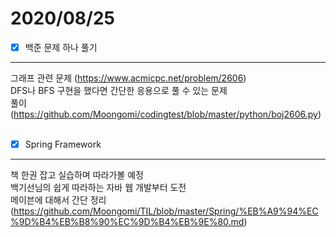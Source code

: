 # 2020/08/25

- [x]  백준 문제 하나 풀기<br/>
----------------------
그래프 관련 문제 (<https://www.acmicpc.net/problem/2606>)<br/>
DFS나 BFS 구현을 했다면 간단한 응용으로 풀 수 있는 문제<br/>
풀이 (<https://github.com/Moongomi/codingtest/blob/master/python/boj2606.py>)<br/><br/>
- [x]  Spring Framework <br/>
---------------------------------
책 한권 잡고 실습하며 따라가볼 예정<br/>
백기선님의 쉽게 따라하는 자바 웹 개발부터 도전 <br/>
메이븐에 대해서 간단 정리(<https://github.com/Moongomi/TIL/blob/master/Spring/%EB%A9%94%EC%9D%B4%EB%B8%90%EC%9D%B4%EB%9E%80.md>)<br/>

